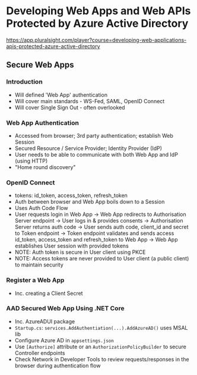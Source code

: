 # Developing Web Apps and Web APIs Protected by Azure Active Directory
https://app.pluralsight.com/player?course=developing-web-applications-apis-protected-azure-active-directory

## Secure Web Apps
### Introduction
- Will defined 'Web App' authentication
- Will cover main standards - WS-Fed, SAML, OpenID Connect
- Will cover Single Sign Out - often overlooked

### Web App Authentication
- Accessed from browser; 3rd party authentication; establish Web Session
- Secured Resource / Service Provider; Identity Provider (IdP)
- User needs to be able to communicate with both Web App and IdP (using HTTP)
- "Home round discovery"

### OpenID Connect
- tokens: id_token, access_token, refresh_token
- Auth between browser and Web App boils down to a Session
- Uses Auth Code Flow
- User requests login in Web App -> Web App redirects to Authorisation Server endpoint -> User logs in & provides consents -> Authorisation Server returns auth code -> User sends auth code, client_id and secret to Token endpoint -> Token endpoint validates and sends access id_token, access_token and refresh_token to Web App -> Web App establishes User session with provided tokens
- NOTE: Auth token is secure in User client using PKCE
- NOTE: Access tokens are never provided to User client (a public client) to maintain security

### Register a Web App
- Inc. creating a Client Secret

### AAD Secured Web App Using .NET Core
- Inc. AzureADUI package
- `Startup.cs`: `services.AddAuthentiation(...).AddAzureAD()` uses MSAL lib
- Configure Azure AD in `appsettings.json`
- Use `[Authorize]` attribute or an `AuthorizationPolicyBuilder` to secure Controller endpoints
- Check Network in Developer Tools to review requests/responses in the browser during authentication flow
